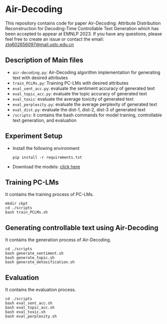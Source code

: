 # Air-Decoding
This repository contains code for paper Air-Decoding: Attribute Distribution Reconstruction for Decoding-Time Controllable Text Generation which has been accepted to appear at EMNLP 2023. If you have any questions, please feel free to create an issue or contact the email: ztq602656097@mail.ustc.edu.cn

## Description of Main files

- `air-decoding.py`: Air-Decoding algorithm implementation for generating text with desired attributes
- `train_PCLMs.py`: Training PC-LMs with desired attributes
- `eval_sent_acc.py`: evaluate the sentiment accuracy of generated text
- `eval_topic_acc.py`: evaluate the topic accuracy of generated text
- `eval_toxic`: evaluate the average toxicity of generated text
- `eval_perplexity.py`: evaluate the average perplexity of generated text
- `eval_dist.py`: evaluate the dist-1, dist-2, dist-3 of generated text
- `/scripts`: it contains the bash commands for model training, controllable text generation, and evaluation

## Experiment Setup

- Install the following environment

  ```shell
  pip install -r requirements.txt
  ```

- Download the models: [click here](https://drive.google.com/file/d/1Su5-QT2nIjjZ_pcyGkc5f-AR6vOs0ZVw/view?usp=sharing)

## Training PC-LMs

It contains the training process of PC-LMs.

```shell
mkdir ckpt
cd ./scripts
bash train_PCLMs.sh
```

## Generating controllable text using Air-Decoding

It contains the generation process of Air-Decoding.

```shell
cd ./scripts
bash generate_sentiment.sh
bash generate_topic.sh
bash generate_detoxification.sh
```

## Evaluation

It contains the evaluation process.

```shell
cd ./scripts
bash eval_sent_acc.sh
bash eval_topic_acc.sh
bash eval_toxic.sh
bash eval_perplexity.sh
```

